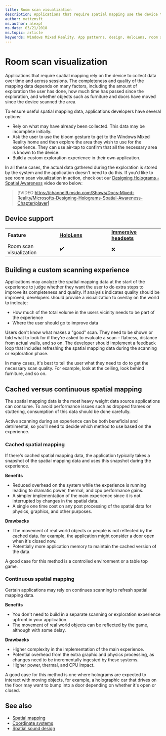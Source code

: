 ```yaml
---
title: Room scan visualization
description: Applications that require spatial mapping use the device to collect data over time and across sessions.
author: mattzmsft
ms.author: alexpf
ms.date: 03/21/2018
ms.topic: article
keywords: Windows Mixed Reality, App patterns, design, HoloLens, room scan, spatial mapping, mesh, mixed reality headset, windows mixed reality headset, virtual reality headset, HoloLens
---
```


# Room scan visualization

Applications that require spatial mapping rely on the device to collect data over time and across sessions. The completeness and quality of the mapping data depends on many factors, including the amount of exploration the user has done, how much time has passed since the exploration, and whether objects such as furniture and doors have moved since the device scanned the area.

To ensure useful spatial mapping data, applications developers have several options:
* Rely on what may have already been collected. This data may be incomplete initially.
* Ask the user to use the bloom gesture to get to the Windows Mixed Reality home and then explore the area they wish to use for the experience. They can use air-tap to confirm that all the necessary area is known to the device.
* Build a custom exploration experience in their own application.

In all these cases, the actual data gathered during the exploration is stored by the system and the application doesn't need to do this. If you'd like to see room scan visualization in action, check out our [Designing Holograms - Spatial Awareness]() video demo below:

> [!VIDEO https://channel9.msdn.com/Shows/Docs-Mixed-Reality/Microsofts-Designing-Holograms-Spatial-Awareness-Chapter/player]

## Device support

<table>
    <colgroup>
    <col width="33%" />
    <col width="33%" />
    <col width="33%" />
    </colgroup>
    <tr>
        <td><strong>Feature</strong></td>
        <td><a href="/hololens/hololens1-hardware"><strong>HoloLens</strong></a></td>
        <td><a href="../discover/immersive-headset-hardware-details.md"><strong>Immersive headsets</strong></a></td>
    </tr>
     <tr>
        <td>Room scan visualization</td>
        <td>✔️</td>
        <td>❌</td>
    </tr>
</table>

## Building a custom scanning experience

Applications may analyze the spatial mapping data at the start of the experience to judge whether they want the user to do extra steps to improve its completeness and quality. If analysis indicates quality should be improved, developers should provide a visualization to overlay on the world to indicate:
* How much of the total volume in the users vicinity needs to be part of the experience
* Where the user should go to improve data

Users don't know what makes a "good" scan. They need to be shown or told what to look for if they’re asked to evaluate a scan – flatness, distance from actual walls, and so on. The developer should implement a feedback loop that includes refreshing the spatial mapping data during the scanning or exploration phase.

In many cases, it's best to tell the user what they need to do to get the necessary scan quality. For example, look at the ceiling, look behind furniture, and so on.

## Cached versus continuous spatial mapping

The spatial mapping data is the most heavy weight data source applications can consume. To avoid performance issues such as dropped frames or stuttering, consumption of this data should be done carefully.

Active scanning during an experience can be both beneficial and detrimental, so you'll need to decide which method to use based on the experience.

### Cached spatial mapping

If there's cached spatial mapping data, the application typically takes a snapshot of the spatial mapping data and uses this snapshot during the experience.

**Benefits**
* Reduced overhead on the system while the experience is running leading to dramatic power, thermal, and cpu performance gains.
* A simpler implementation of the main experience since it is not interrupted by changes in the spatial data.
* A single one time cost on any post processing of the spatial data for physics, graphics, and other purposes.

**Drawbacks**
* The movement of real world objects or people is not reflected by the cached data. for example, the application might consider a door open when it's closed now.
* Potentially more application memory to maintain the cached version of the data.

A good case for this method is a controlled environment or a table top game.

### Continuous spatial mapping

Certain applications may rely on continues scanning to refresh spatial mapping data.

**Benefits**
* You don't need to build in a separate scanning or exploration experience upfront in your application.
* The movement of real world objects can be reflected by the game, although with some delay.

**Drawbacks**
* Higher complexity in the implementation of the main experience.
* Potential overhead from the extra graphic and physics processing, as changes need to be incrementally ingested by these systems.
* Higher power, thermal, and CPU impact.

A good case for this method is one where holograms are expected to interact with moving objects, for example, a holographic car that drives on the floor may want to bump into a door depending on whether it's open or closed.

## See also

* [Spatial mapping](spatial-mapping.md)
* [Coordinate systems](coordinate-systems.md)
* [Spatial sound design](spatial-sound-design.md)